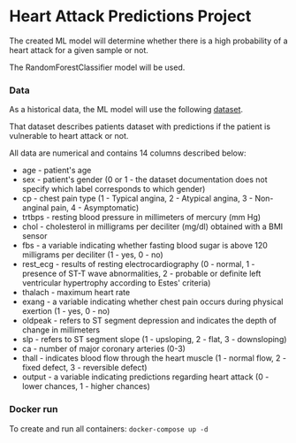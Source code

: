 # Heart Attack Predictions Project
 
The created ML model will determine whether there is a high probability of a heart attack for a given sample or not.

The RandomForestClassifier model will be used.

### Data

As a historical data, the ML model will use the following [dataset](https://www.kaggle.com/datasets/rashikrahmanpritom/heart-attack-analysis-prediction-dataset/data).

That dataset describes patients dataset with predictions if the patient is vulnerable to heart attack or not.

All data are numerical and contains 14 columns described below:
- age - patient's age
- sex - patient's gender (0 or 1 - the dataset documentation does not specify which label corresponds to which gender)
- cp - chest pain type (1 - Typical angina, 2 - Atypical angina, 3 - Non-anginal pain, 4 - Asymptomatic)
- trtbps - resting blood pressure in millimeters of mercury (mm Hg)
- chol - cholesterol in milligrams per deciliter (mg/dl) obtained with a BMI sensor
- fbs - a variable indicating whether fasting blood sugar is above 120 milligrams per deciliter (1 - yes, 0 - no)
- rest_ecg - results of resting electrocardiography (0 - normal, 1 - presence of ST-T wave abnormalities, 2 - probable or definite left ventricular hypertrophy according to Estes' criteria)
- thalach - maximum heart rate
- exang - a variable indicating whether chest pain occurs during physical exertion (1 - yes, 0 - no)
- oldpeak - refers to ST segment depression and indicates the depth of change in millimeters
- slp - refers to ST segment slope (1 - upsloping, 2 - flat, 3 - downsloping)
- ca - number of major coronary arteries (0-3)
- thall - indicates blood flow through the heart muscle (1 - normal flow, 2 - fixed defect, 3 - reversible defect)
- output - a variable indicating predictions regarding heart attack (0 - lower chances, 1 - higher chances)

### Docker run

To create and run all containers: `docker-compose up -d`